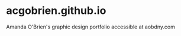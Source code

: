 acgobrien.github.io
===================

Amanda O'Brien's graphic design portfolio
accessible at aobdny.com
